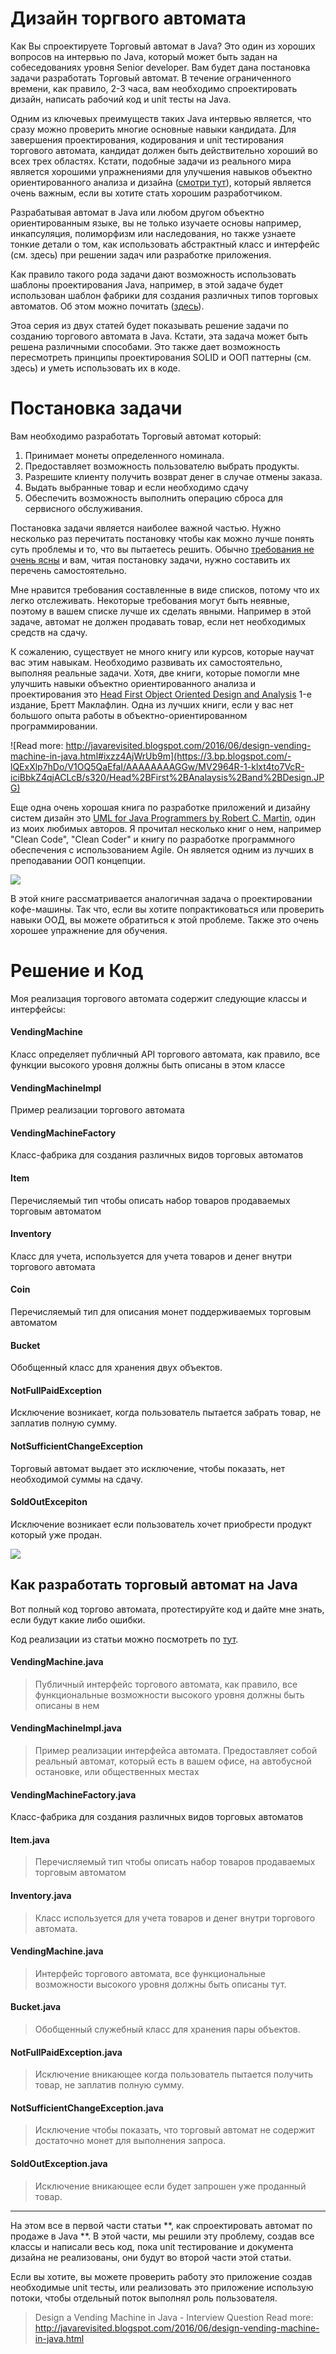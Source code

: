 # Дизайн торгвого автомата

Как Вы спроектируете Торговый автомат в Java? Это один из хороших вопросов на интервью по Java, который может быть задан на собеседованиях уровня Senior developer. Вам будет дана постановка задачи разработать Торговый автомат. В течение ограниченного времени, как правило, 2-3 часа, вам необходимо  спроектировать  дизайн, написать рабочий код и unit тесты на Java.

Одним из ключевых преимуществ таких Java интервью является, что  сразу можно проверить многие основные навыки кандидата. Для завершения проектирования, кодирования и unit тестирования торгового автомата, кандидат должен быть действительно хороший во всех трех областях. Кстати, подобные задачи из реального мира  является хорошими упражнениями для улучшения навыков объектно ориентированного анализа и дизайна ([смотри тут](http://javarevisited.blogspot.sg/2014/01/10-tips-to-improve-programming-skill-become-better-programmer.html)), который является очень важным, если вы хотите стать хорошим разработчиком.

Разрабатывая автомат в Java или любом другом объектно ориентированным языке, вы не только изучаете основы например, инкапсуляция, полиморфизм или наследования, но также узнаете тонкие детали о том, как использовать абстрактный класс и интерфейс (см. здесь) при решении задач или разработке приложения.

Как правило такого рода задачи дают возможность использовать шаблоны проектирования Java, например, в этой задаче будет использован  шаблон фабрики для создания различных типов торговых автоматов. Об этом можно почитать ([здесь](http://javarevisited.blogspot.com/2012/03/10-object-oriented-design-principles.html)).

Этоа серия из двух статей будет показывать решение задачи по созданию торгового автомата в Java. Кстати, эта задача  может быть решена различными способами. Это также дает возможность пересмотреть принципы проектирования SOLID и ООП паттерны (см. здесь) и уметь использовать их в коде. 

# Постановка задачи

Вам необходимо разработать Торговый автомат который:

1. Принимает монеты определенного номинала.
2. Предоставляет возможность пользователю выбрать продукты.
3. Разрешите клиенту получить возврат денег в случае отмены заказа.
4. Выдать выбранные товар и если необходимо сдачу
5. Обеспечить возможность выполнить операцию сброса для сервисного обслуживания.

Постановка задачи является наиболее важной частью. Нужно несколько раз перечитать постановку чтобы как можно лучше понять суть проблемы и то, что вы пытаетесь решить. Обычно [требования не очень ясны](http://javarevisited.blogspot.com/2015/01/difference-between-functional-and-nonfunctional-requirements-software-development.html) и вам, читая постановку задачи, нужно составить их перечень самостоятельно.

Мне нравится требования составленные в виде списков, потому что их легко отслеживать. Некоторые требования могут быть неявные, поэтому в вашем списке лучше их сделать явными. Например в этой задаче, автомат не должен продавать товар, если нет необходимых средств на сдачу.

К сожалению, существует не много книгу или курсов, которые научат вас этим навыкам. Необходимо развивать их самостоятельно, выполняя реальные задачи. Хотя, две книги, которые помогли мне улучшить навыки объектно ориентированного анализа и проектирования это [Head First Object Oriented Design and Analysis](http://www.amazon.com/dp/0596008678/?tag=javamysqlanta-20) 1-е издание, Бретт Маклафлин. Одна из лучших книги, если у вас нет большого опыта работы в объектно-ориентированном программировании.

![Read more: http://javarevisited.blogspot.com/2016/06/design-vending-machine-in-java.html#ixzz4AjWrUb9m](https://3.bp.blogspot.com/-lQExXlp7hDo/V1OQ5QaEfaI/AAAAAAAAGGw/MV2964R-1-klxt4to7VcR-iciBbkZ4qjACLcB/s320/Head%2BFirst%2BAnalaysis%2Band%2BDesign.JPG)

Еще одна очень хорошая книга по разработке приложений и дизайну систем дизайн это [UML for Java Programmers by Robert C. Martin](http://www.amazon.com/UML-Java%C2%BF-Programmers-Robert-Martin/dp/0131428489?tag=javamysqlanta-20), один из моих любимых авторов. Я прочитал несколько книг о нем, например "Clean Code", "Clean Coder" и книгу по разработке программного обеспечения с использованием Agile. Он является одним из лучших в преподавании OOП концепции.

![](https://4.bp.blogspot.com/-GM39T4LV9wA/V1ORHdHmZ2I/AAAAAAAAGG4/cq2xSrQDYLgEZNYigkTu-P9Z9GgJzPAZACLcB/s320/UML%2Bfor%2BJava%2BProgrammers%2Bby%2BUncle%2BBob.jpg)

В этой книге рассматривается аналогичная задача о проектировании кофе-машины. Так что, если вы хотите попрактиковаться или проверить навыки ООД, вы можете обратиться к этой проблеме. Также это очень хорошее упражнение для обучения.


# Решение и Код

Моя реализация торгового автомата содержит следующие классы и интерфейсы:

#### VendingMachine

Класс определяет публичный API торгового автомата, как правило, все функции высокого уровня должны быть описаны в этом классе

#### VendingMachineImpl

Пример реализации торгового автомата

#### VendingMachineFactory
 
Класс-фабрика для создания различных видов торговых автоматов

#### Item
 
Перечисляемый тип чтобы описать набор товаров продаваемых торговым автоматом

#### Inventory
 
Класс для учета, используется для учета товаров и денег внутри торгового автомата

#### Coin
 
Перечисляемый тип для описания монет поддерживаемых торговым автоматом

#### Bucket
 
Обобщенный класс для хранения двух объектов. 

#### NotFullPaidException
 
Исключение возникает, когда пользователь пытается забрать товар, не заплатив полную сумму.

#### NotSufficientChangeException
 
Торговый автомат выдает это исключение, чтобы показать, нет необходимой суммы на сдачу.

#### SoldOutExcepiton
 
Исключение возникает если пользователь хочет приобрести продукт который уже продан.

![](vendingmachine.png)


## Как разработать торговый автомат на Java
Вот полный код торгово автомата, протестируйте код и дайте мне знать, если будут какие либо ошибки.

Код реализации из статьи можно посмотреть по [тут](https://github.com/47niemand/learning-java-vending-machine-example.git).

#### VendingMachine.java

>Публичный интерфейс торгового автомата, как правило, все функциональные возможности высокого уровня должны быть описаны в нем


#### VendingMachineImpl.java

>Пример реализации интерфейса автомата. Предоставляет собой реальный автомат, который есть в вашем офисе, на автобусной остановке, или общественных местах


#### VendingMachineFactory.java

Класс-фабрика для создания различных видов торговых автоматов


#### Item.java

>Перечисляемый тип чтобы описать набор товаров продаваемых торговым автоматом


#### Inventory.java

>Класс используется для учета товаров и денег внутри торгового автомата.


#### VendingMachine.java

>Интерфейс торгового автомата, все функциональные возможности высокого уровня должны быть описаны тут.


#### Bucket.java

>Обобщенный служебный класс для хранения пары объектов.


#### NotFullPaidException.java

>Исключение вникающее когда пользователь пытается получить товар, не заплатив полную сумму.


#### NotSufficientChangeException.java

>Исключение чтобы показать, что торговый автомат не содержит достаточно монет для выполнения запроса.

#### SoldOutException.java

>Исключение вникающее если будет запрошен уже проданный товар.

---
На этом все в первой части статьи **, как спроектировать автомат по продаже в Java **. В этой части, мы решили эту проблему, создав все классы и написали весь код, пока unit тестирование и документа дизайна не реализованы, они будут во второй части этой статьи.

Если вы хотите, вы можете проверить работу это приложение создав необходимые unit тесты, или реализовать это приложение использую потоки, чтобы отдельный поток выполнял роль пользователя.

>Design a Vending Machine in Java - Interview Question
Read more: http://javarevisited.blogspot.com/2016/06/design-vending-machine-in-java.html